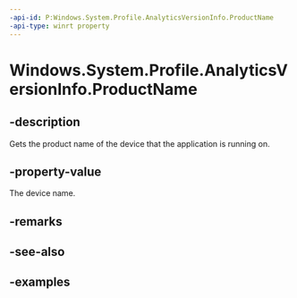 ```yaml
---
-api-id: P:Windows.System.Profile.AnalyticsVersionInfo.ProductName
-api-type: winrt property
---
```


# Windows.System.Profile.AnalyticsVersionInfo.ProductName

<!--
public string ProductName { get; }
-->


## -description

Gets the product name of the device that the application is running on.

## -property-value

The device name.

## -remarks

## -see-also

## -examples


